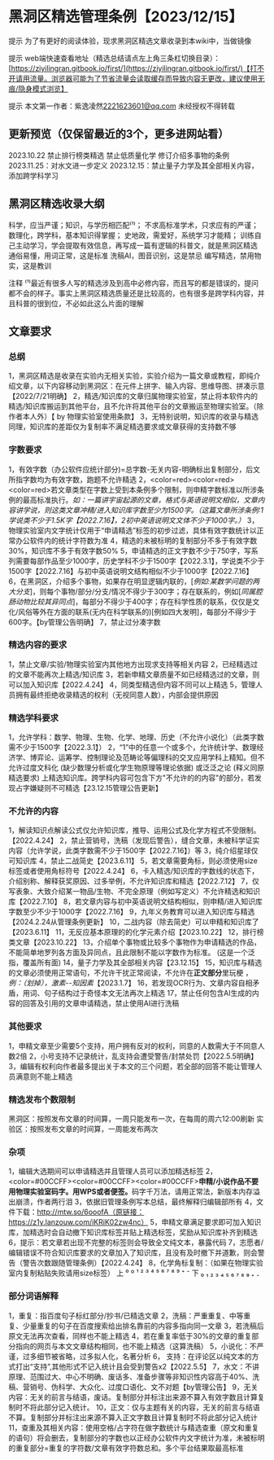  # 黑洞区精选管理条例【2023/12/15】

提示 为了有更好的阅读体验，现求黑洞区精选文章收录到本wiki中，当做镜像

提示 web端快速查看地址（精选总结请点左上角三条杠切换目录）：[https://ziyilingran.gitbook.io/first/](https://ziyilingran.gitbook.io/first/)【打不开请用流量。浏览器可能为了节省流量会读取缓存而导致内容无更改，建议使用无痕/隐身模式浏览】

提示 本文第一作者：紫逸凌然<2221623601@qq.com> 未经授权不得转载

## 更新预览（仅保留最近的3个，更多进网站看）
2023.10.22 禁止排行榜类精选 禁止低质量化学 修订介绍多事物的条例
2023.11.25：对水文进一步定义
2023.12.15：禁止量子力学及其全部相关内容，添加跨学科学习

## 黑洞区精选收录大纲
科学，应当严谨；知识，与学历相匹配⁽¹⁾；
不求高标准学术，只求应有的严谨；
数理化，跨学科，基本知识得掌握；
史地政，需爱好，系统学习才能精；
训练自己主动学习，学会提取有效信息，再写成一篇有逻辑的科普文，就是黑洞区精选
通俗易懂，用词正常，这是标准
洗稿AI，图音识别，这是禁忌
编写精选，禁用物实，这是教训

注释 ⁽¹⁾最近有很多人写的精选涉及到高中必修内容，而且写的都是错误的，提问都不会的样子。事实上黑洞区精选质量还是比较高的，也有很多是跨学科内容，并且科普的很到位，不必如此这么片面的理解


## 文章要求

### 总纲
1，黑洞区精选是收录在实验内无相关实验，实验介绍为一篇文章或教程，即纯介绍文章，以下内容移动到黑洞区：在元件上拼字、输入内容、思维导图、拼凑示意【2022/7/21明确】
2，精选/知识库的文章归属物理实验室，禁止将本软件内的精选/知识库搬运到其他平台，且不允许将其他平台的文章搬运至物理实验室。（除作者本人外）【 by 物理实验室使用条款】
3，<red>无特别说明，知识库的收录与精选同理</red>，知识库的差距仅为复制率不满足精选要求或文章获得的支持数不够

### 字数要求
1，<a>有效字数（办公软件应统计部分)=总字数-无关内容-明确标出复制部分，后文所指字数均为有效字数，跑题不允许精选</a>
2，<color=red><color=red><color=red>若文章类型在字数上受到本条例多个限制，则申精字数标准以所涉条例的最高标准执行</color></color></color>。<i>如：一篇讲宇宙起源的文章，格式与英语说明文相似，文章内容讲学说，则这类文章冲精/进入知识库字数至少为1500字。（这篇文章所涉条例:1学说类不少于1.5K字【2022.7.16】，2初中英语说明文文体不少于1000字。）</i>
3，物理实验室内文字统计仅用于“申请精选”标签的初步过滤，具体有效字数统计以正常办公软件内的统计字符数为准
4，精选的未被标明的复制部分不多于有效字数30%，知识库不多于有效字数50%
5，申请精选的正文字数不少于750字，写系列需要每部作品至少1000字，历史学科不少于1500字【2022.3.1】，学说类不少于1500字【2022.7.16】与初中英语说明文结构相似不少于1000字【2022.7.16】
6，在黑洞区，介绍多个事物，如果存在明显逻辑内联的，[*例如:某数学问题的两大分支*]，则每个事物/部分/分支/情况不得少于300字；存在联系的，例如[*同属腔肠动物比较其异同点*]，每部分不得少于400字；存在科学性质的联系，仅仅是文化/风俗等外在方面的联系(无内在科学联系的)[例如四大发明]，每部分不得少于600字。【by管理公告明确】
7，禁止过分凑字数

### 精选内容的要求
1，禁止文章/实验/物理实验室内其他地方出现求支持等相关内容
2，已经精选过的文章不能再次上精选/知识库
3，若新申精文章质量不如已经精选过的文章，则可以加入知识库【2022.4.24】
4，同类型精选但内容不同可以上精选
5，管理人员拥有最终拒绝收录精选的权利（无视同意人数），内部会提供原因

### 精选学科要求
1，允许学科：数学、物理、生物、化学、地理、历史（不允许小说化）（此类字数需不少于1500字【2022.3.1】）
2，“1”中的任意一个或多个，允许统计学、数理经济学、博弈论、运筹学、控制理论及范畴论等偏理科的交叉应用学科上精知。但不允许过度文科化 (缺少数理分析或化学生物原理等理论依据) 或泛泛之论 (释义同原精选要求) 上精选知识库。跨学科内容可包含下方"不允许的的内容"的部分，若发现占字嫌疑则不可精选【23.12.15管理公告更新】

### 不允许的内容
1，解读知识点解读公式仅允许知识库，推导、运用公式及化学方程式不受限制。【2022.4.24】
2，禁止营销号，洗稿（发现后警告），缝合文章，未被科学证实内容（允许学说，此类字数需不少于1500字【2022.7.16】）等
3，纯介绍星球仅可知识库
4，禁止二战简史【2023.6.11】
5，若文章需要角标，则必须使用size标签或者使用角标符号【2022.4.24】
6，卡入精选/知识库的字数线的状态下，介绍别称、解释获奖原因、过多举例，不允许知识库和精选【2022.7.12】
7，仅写表象、大致介绍某一物品/生物、不完全原理（例如写定义）不允许精选和知识库【2022.7.10】
8，若文章内容与初中英语说明文结构相似，则申精/进入知识库字数至少不少于1000字【2022.7.16】
9，九年义务教育可以进入知识库与精选【2024.2.24从管理条例更新】
10，二战内容（除去简史）可以申精和知识库了【2023.6.11】
11，无反应基本原理的的化学元素介绍【2023.10.22】
12，排行榜类文章【2023.10.22】
13，介绍单个事物或比较多个事物作为申请精选的作品，不能简单地罗列各方面及异同点，且此限制不能以字数作为标准。 (这是一个泛指，覆盖所有面)
14，量子力学及其全部相关内容【23.12.15】
15，知识库与精选的文章必须使用正常语句，不允许干扰正常阅读，不允许在<b>正文部分</b>里玩梗 ，<i>例：（划掉），激素--知因素</i>【2023.1.7】
16，若发现OCR行为、文章内容自相矛盾，用词、句子结构过于奇怪本文无法再次上精选
17，禁止任何包含AI生成的内容的回答及引用的文章申请精选，禁止使用AI进行洗稿

### 其他要求
1，申精文章至少需要5个支持，用户拥有反对的权利，同意的人数需大于不同意人数2倍
2，小号支持不记录统计，乱支持会遭受警告/封禁处罚【2022.5.5明确】
3，编辑有权利向作者最多提出关于本文的三个问题，若全部的回答不能让管理人员满意则不能上精选

### 精选发布个数限制
黑洞区：按照发布文章的时间算，一周只能发布一次，在每周的周六12:00刷新
实验区：按照发布文章的时间算，一周能发布两次

### 杂项
1，编辑大选期间可以申请精选并且管理人员可以添加精选标签
2，<color=#00CCFF><color=#00CCFF><color=#00CCFF><b>申精/小说作品不要用物理实验室码字。用WPS或者便签。</b>码字千万法，请用正常法，新版本内存溢出崩溃，作者两行泪</color></color></color>
3，依据旧管理条例写本总结，最终解释归编辑部所有
4，文件下载：http://mtw.so/6ooofA（原链接：https://z1y.lanzouw.com/iKRiK02zw4nc）
5，申精文章满足要求即可加入知识库，加精选时会自动撤下知识库标签并贴上精选标签，奖励从知识库补齐到精选
6，提示：若文章若出现不完整的标签则会导致全文纯文本，暴露代码
7，志愿者/编辑错误不符合知识库要求的文章加入了知识库，且没有及时撤下并道歉，则会警告（警告次数跟随管理条例）【2022.4.24】
8，化学角标复制：（如果在物理实验室内复制粘贴失败请用size标签）
上     ⁰ º ¹ ² ³ ⁴ ⁵ ⁶ ⁷ ⁸ ⁹ ⁺ ⁻
下    ₀ ₁ ₂ ₃ ₄ ₅ ₆ ₇ ₈ ₉ ₊ ₋

### 部分词语解释
1，重复：指百度句子标红部分/抄书/已精选文章
2，洗稿：严重重复、中等重复、少量重复的句子在百度搜索给出排名靠前的内容多指向同一文章
3，若洗稿后原文无法再次查看，同样也不能上精选
4，若在重复率低于30%的文章的重复部分指向的网页与本文文章结构相同，也不能上精选（这算洗稿）
5，小说化：不严谨，过多细节被省略，过多拟人化，名著分析
6， 支持：在评论区以纯文本的方式打出“支持”,其他形式不记入统计且会受到警告x2【2022.5.5】
7，水文：不讲原理、范围过大、中心不明确、废话多、准备步骤等非知识性内容高于40%、洗稿、营销号、伪科学、大众化、过度口语化、文不对题【by管理公告】
9，无关内容：无关的前言与结语，废话。复制部分并标注出来源不算入有效字数且计算复制时不将此部分记入统计。
10，正文：仅与主题有关的内容，无关的前言与结语不算。复制部分并标注出来源不算入正文字数且计算复制时不将此部分记入统计
11，查重及其相关内容：使用空格/占字符在做字数统计与精选查重（原文和重复的语句）将会删去，复制部分的字数也以正经办公软件内文字统计为准，未被标明的重复部分=重复的字符数/文章有效字符数总和。多个平台结果取最高标准